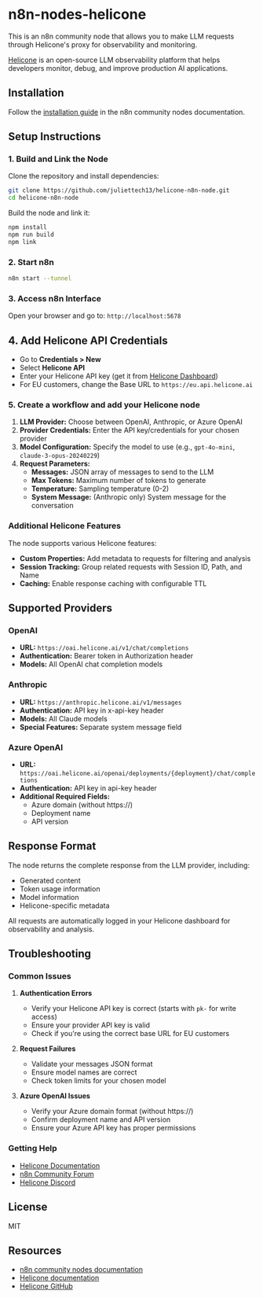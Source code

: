 # n8n-nodes-helicone

This is an n8n community node that allows you to make LLM requests through Helicone's proxy for observability and monitoring.

[Helicone](https://helicone.ai) is an open-source LLM observability platform that helps developers monitor, debug, and improve production AI applications.

## Installation

Follow the [installation guide](https://docs.n8n.io/integrations/community-nodes/installation/) in the n8n community nodes documentation.

## Setup Instructions

### 1. Build and Link the Node
Clone the repository and install dependencies:
```bash
git clone https://github.com/juliettech13/helicone-n8n-node.git
cd helicone-n8n-node
```

Build the node and link it:
```bash
npm install
npm run build
npm link
```

### 2. Start n8n
```bash
n8n start --tunnel
```

### 3. Access n8n Interface
Open your browser and go to: `http://localhost:5678`

## 4. Add Helicone API Credentials

  - Go to **Credentials > New**
  - Select **Helicone API**
  - Enter your Helicone API key (get it from [Helicone Dashboard](https://helicone.ai/dashboard))
  - For EU customers, change the Base URL to `https://eu.api.helicone.ai`

### 5. Create a workflow and add your Helicone node

1. **LLM Provider:** Choose between OpenAI, Anthropic, or Azure OpenAI
2. **Provider Credentials:** Enter the API key/credentials for your chosen provider
3. **Model Configuration:** Specify the model to use (e.g., `gpt-4o-mini`, `claude-3-opus-20240229`)
4. **Request Parameters:**
   - **Messages:** JSON array of messages to send to the LLM
   - **Max Tokens:** Maximum number of tokens to generate
   - **Temperature:** Sampling temperature (0-2)
   - **System Message:** (Anthropic only) System message for the conversation

### Additional Helicone Features

The node supports various Helicone features:

- **Custom Properties:** Add metadata to requests for filtering and analysis
- **Session Tracking:** Group related requests with Session ID, Path, and Name
- **Caching:** Enable response caching with configurable TTL

## Supported Providers

### OpenAI
- **URL:** `https://oai.helicone.ai/v1/chat/completions`
- **Authentication:** Bearer token in Authorization header
- **Models:** All OpenAI chat completion models

### Anthropic
- **URL:** `https://anthropic.helicone.ai/v1/messages`
- **Authentication:** API key in x-api-key header
- **Models:** All Claude models
- **Special Features:** Separate system message field

### Azure OpenAI
- **URL:** `https://oai.helicone.ai/openai/deployments/{deployment}/chat/completions`
- **Authentication:** API key in api-key header
- **Additional Required Fields:**
  - Azure domain (without https://)
  - Deployment name
  - API version

## Response Format

The node returns the complete response from the LLM provider, including:

- Generated content
- Token usage information
- Model information
- Helicone-specific metadata

All requests are automatically logged in your Helicone dashboard for observability and analysis.

## Troubleshooting

### Common Issues

1. **Authentication Errors**
   - Verify your Helicone API key is correct (starts with `pk-` for write access)
   - Ensure your provider API key is valid
   - Check if you're using the correct base URL for EU customers

2. **Request Failures**
   - Validate your messages JSON format
   - Ensure model names are correct
   - Check token limits for your chosen model

3. **Azure OpenAI Issues**
   - Verify your Azure domain format (without https://)
   - Confirm deployment name and API version
   - Ensure your Azure API key has proper permissions

### Getting Help

- [Helicone Documentation](https://docs.helicone.ai)
- [n8n Community Forum](https://community.n8n.io)
- [Helicone Discord](https://discord.gg/helicone)

## License

MIT

## Resources

- [n8n community nodes documentation](https://docs.n8n.io/integrations/community-nodes/)
- [Helicone documentation](https://docs.helicone.ai)
- [Helicone GitHub](https://github.com/Helicone/helicone)
